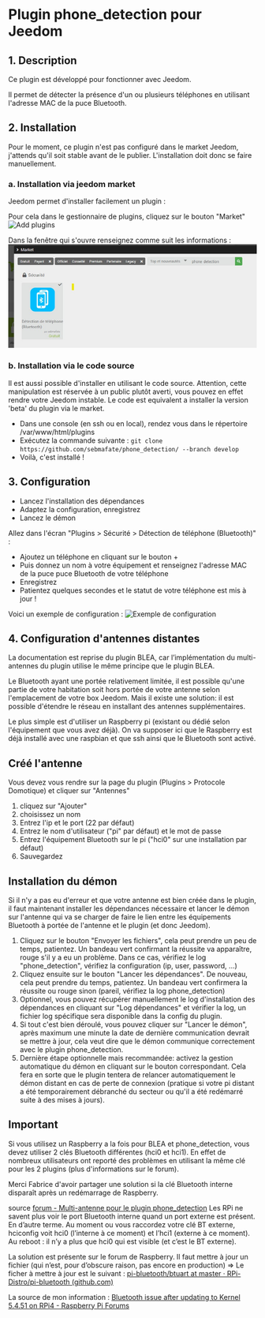 # Plugin phone_detection pour Jeedom

## 1. Description
Ce plugin est développé pour fonctionner avec Jeedom.

Il permet de détecter la présence d'un ou plusieurs téléphones en utilisant l'adresse MAC de la puce Bluetooth.

## 2. Installation
Pour le moment, ce plugin n'est pas configuré dans le market Jeedom, j'attends qu'il soit stable avant de le publier. L'installation doit donc se faire manuellement.

### a. Installation via jeedom market
Jeedom permet d'installer facilement un plugin :

Pour cela dans le gestionnaire de plugins, cliquez sur le bouton "Market"
![Add plugins](images/add_plugin.png)

Dans la fenêtre qui s'ouvre renseignez comme suit les informations :
![](images/add_plugin_github.jpg)

### b. Installation via le code source
Il est aussi possible d'installer en utilisant le code source. Attention, cette manipulation est réservée à un public plutôt averti, vous pouvez en effet rendre votre Jeedom instable. Le code est equivalent a installer la version 'beta' du plugin via le market.

- Dans une console (en ssh ou en local), rendez vous dans le répertoire /var/www/html/plugins
- Exécutez la commande suivante : `git clone https://github.com/sebmafate/phone_detection/ --branch develop`
- Voilà, c'est installé !

## 3. Configuration

- Lancez l'installation des dépendances
- Adaptez la configuration, enregistrez
- Lancez le démon

Allez dans l'écran "Plugins > Sécurité > Détection de téléphone (Bluetooth)" :
- Ajoutez un téléphone en cliquant sur le bouton +
- Puis donnez un nom à votre équipement et renseignez l'adresse MAC de la puce puce Bluetooth de votre téléphone
- Enregistrez
- Patientez quelques secondes et le statut de votre téléphone est mis à jour !

Voici un exemple de configuration :
![Exemple de configuration](images/example_config.png)

## 4. Configuration d'antennes distantes
La documentation est reprise du plugin BLEA, car l’implémentation du multi-antennes du plugin utilise le même principe que le plugin BLEA.

Le Bluetooth ayant une portée relativement limitée, il est possible qu'une partie de votre habitation soit hors portée de votre antenne selon l'emplacement de votre box Jeedom.
Mais il existe une solution: il est possible d'étendre le réseau en installant des antennes supplémentaires.

Le plus simple est d'utiliser un Raspberry pi (existant ou dédié selon l'équipement que vous avez déjà). On va supposer ici que le Raspberry est déjà installé avec une raspbian et que ssh ainsi que le Bluetooth sont activé.

## Créé l'antenne

Vous devez vous rendre sur la page du plugin (Plugins > Protocole Domotique) et cliquer sur "Antennes"

1) cliquez sur "Ajouter"
2) choisissez un nom
3) Entrez l'ip et le port (22 par défaut)
4) Entrez le nom d'utilisateur ("pi" par défaut) et le mot de passe
5) Entrez l'équipement Bluetooth sur le pi ("hci0" sur une installation par défaut)
6) Sauvegardez

## Installation du démon

Si il n'y a pas eu d'erreur et que votre antenne est bien créée dans le plugin, il faut maintenant installer les dépendances nécessaire et lancer le démon sur l'antenne qui va se charger de faire le lien entre les équipements Bluetooth à portée de l'antenne et le plugin (et donc Jeedom).

1) Cliquez sur le bouton "Envoyer les fichiers", cela peut prendre un peu de temps, patientez. Un bandeau vert confirmant la réussite va apparaître, rouge s'il y a eu un problème. Dans ce cas, vérifiez le log "phone_detection", vérifiez la configuration (ip, user, password, ...)
2) Cliquez ensuite sur le bouton "Lancer les dépendances". De nouveau, cela peut prendre du temps, patientez. Un bandeau vert confirmera la réussite ou rouge sinon (pareil, vérifiez la log phone_detection)
3) Optionnel, vous pouvez récupérer manuellement le log d'installation des dépendances en cliquant sur "Log dépendances" et vérifier la log, un fichier log spécifique sera disponible dans la config du plugin.
4) Si tout c'est bien déroulé, vous pouvez cliquer sur "Lancer le démon", après maximum une minute la date de dernière communication devrait se mettre à jour, cela veut dire que le démon communique correctement avec le plugin phone_detection.
5) Dernière étape optionnelle mais recommandée: activez la gestion automatique du démon en cliquant sur le bouton correspondant. Cela fera en sorte que le plugin tentera de relancer automatiquement le démon distant en cas de perte de connexion (pratique si votre pi distant a été temporairement débranché du secteur ou qu'il a été redémarré suite à des mises à jours).

## Important

Si vous utilisez un Raspberry a la fois pour BLEA et phone_detection, vous devez utiliser 2 clés Bluetooth différentes (hci0 et hci1). En effet de nombreux utilisateurs ont reporté des problèmes en utilisant la même clé pour les 2 plugins (plus d'informations sur le forum).

Merci Fabrice d'avoir partager une solution si la clé Bluetooth interne disparaît après un redémarrage de Raspberry.

source [forum - Multi-antenne pour le plugin phone_detection](https://community.jeedom.com/t/multi-antenne-pour-le-plugin-phone-detection/48841/34)
Les RPi ne savent plus voir le port Bluetooth interne quand un port externe est présent.
En d’autre terme. Au moment ou vous raccordez votre clé BT externe, hciconfig voit hci0 (l’interne à ce moment) et l’hci1 (externe à ce moment).
Au reboot : il n’y a plus que hci0 qui est visible (et c’est le BT externe).

La solution est présente sur le forum de Raspberry. Il faut mettre à jour un fichier (qui n’est, pour d’obscure raison, pas encore en production)
=> Le ficher à mettre à jour est le suivant :
[pi-bluetooth/btuart at master · RPi-Distro/pi-bluetooth (github.com)](https://github.com/RPi-Distro/pi-bluetooth/blob/master/usr/bin/btuart)

La source de mon information : [Bluetooth issue after updating to Kernel 5.4.51 on RPi4 - Raspberry Pi Forums](https://www.raspberrypi.org/forums/viewtopic.php?f=28&t=282948) 
